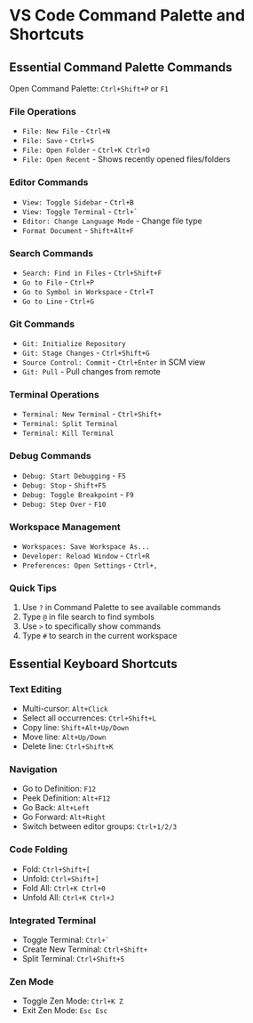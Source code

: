 # VS Code Command Palette and Shortcuts

## Essential Command Palette Commands
Open Command Palette: `Ctrl+Shift+P` or `F1`

### File Operations
- `File: New File` - `Ctrl+N`
- `File: Save` - `Ctrl+S`
- `File: Open Folder` - `Ctrl+K Ctrl+O`
- `File: Open Recent` - Shows recently opened files/folders

### Editor Commands
- `View: Toggle Sidebar` - `Ctrl+B`
- `View: Toggle Terminal` - `` Ctrl+` ``
- `Editor: Change Language Mode` - Change file type
- `Format Document` - `Shift+Alt+F`

### Search Commands
- `Search: Find in Files` - `Ctrl+Shift+F`
- `Go to File` - `Ctrl+P`
- `Go to Symbol in Workspace` - `Ctrl+T`
- `Go to Line` - `Ctrl+G`

### Git Commands
- `Git: Initialize Repository`
- `Git: Stage Changes` - `Ctrl+Shift+G`
- `Source Control: Commit` - `Ctrl+Enter` in SCM view
- `Git: Pull` - Pull changes from remote

### Terminal Operations
- `Terminal: New Terminal` - `Ctrl+Shift+`
- `Terminal: Split Terminal`
- `Terminal: Kill Terminal`

### Debug Commands
- `Debug: Start Debugging` - `F5`
- `Debug: Stop` - `Shift+F5`
- `Debug: Toggle Breakpoint` - `F9`
- `Debug: Step Over` - `F10`

### Workspace Management
- `Workspaces: Save Workspace As...`
- `Developer: Reload Window` - `Ctrl+R`
- `Preferences: Open Settings` - `Ctrl+,`

### Quick Tips
1. Use `?` in Command Palette to see available commands
2. Type `@` in file search to find symbols
3. Use `>` to specifically show commands
4. Type `#` to search in the current workspace

## Essential Keyboard Shortcuts

### Text Editing
- Multi-cursor: `Alt+Click`
- Select all occurrences: `Ctrl+Shift+L`
- Copy line: `Shift+Alt+Up/Down`
- Move line: `Alt+Up/Down`
- Delete line: `Ctrl+Shift+K`

### Navigation
- Go to Definition: `F12`
- Peek Definition: `Alt+F12`
- Go Back: `Alt+Left`
- Go Forward: `Alt+Right`
- Switch between editor groups: `Ctrl+1/2/3`

### Code Folding
- Fold: `Ctrl+Shift+[`
- Unfold: `Ctrl+Shift+]`
- Fold All: `Ctrl+K Ctrl+0`
- Unfold All: `Ctrl+K Ctrl+J`

### Integrated Terminal
- Toggle Terminal: `` Ctrl+` ``
- Create New Terminal: `Ctrl+Shift+`
- Split Terminal: `Ctrl+Shift+5`

### Zen Mode
- Toggle Zen Mode: `Ctrl+K Z`
- Exit Zen Mode: `Esc Esc`
